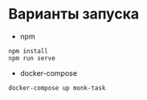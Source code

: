# Варианты запуска

- npm

```
npm install
npm run serve
```
- docker-compose
```
docker-compose up monk-task
```
